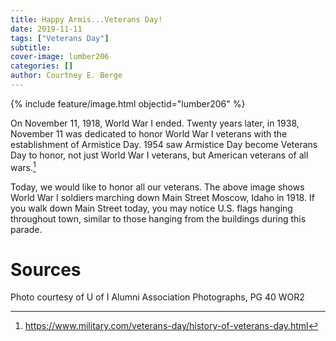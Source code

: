 ```yaml
---
title: Happy Armis...Veterans Day!
date: 2019-11-11
tags: ["Veterans Day"]
subtitle: 
cover-image: lumber206
categories: []
author: Courtney E. Berge
---
```


{% include feature/image.html objectid="lumber206" %}

On November 11, 1918, World War I ended. Twenty years later, in 1938, November 11 was dedicated to honor World War I veterans with the establishment of Armistice Day. 1954 saw Armistice Day become Veterans Day to honor, not just World War I veterans, but American veterans of all wars.[^1]

Today, we would like to honor all our veterans. The above image shows World War I soldiers marching down Main Street Moscow, Idaho in 1918. If you walk down Main Street today, you may notice U.S. flags hanging throughout town, similar to those hanging from the buildings during this parade.

# Sources

[^1]: https://www.military.com/veterans-day/history-of-veterans-day.html

Photo courtesy of U of I Alumni Association Photographs, PG 40 WOR2